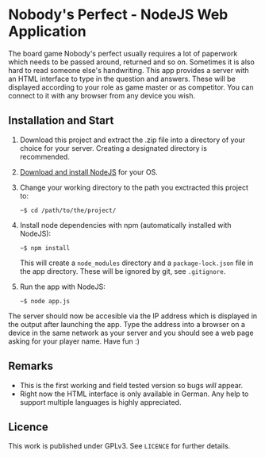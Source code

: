 Nobody's Perfect - NodeJS Web Application
=========================================

The board game Nobody's perfect usually requires a lot of paperwork which needs to be passed around, returned and so on. Sometimes it is also hard to read someone else's handwriting. This app provides a server with an HTML interface to type in the question and answers. These will be displayed according to your role as game master or as competitor. You can connect to it with any browser from any device you wish.

## Installation and Start

1. Download this project and extract the .zip file into a directory of your choice for your server. Creating a designated directory is recommended.

2. [Download and install NodeJS](https://nodejs.org/) for your OS.

3. Change your working directory to the path you exctracted this project to:
    ```
    ~$ cd /path/to/the/project/
    ```

4. Install node dependencies with npm (automatically installed with NodeJS):
    ```
    ~$ npm install
    ```
    This will create a `node_modules` directory and a `package-lock.json` file in the app directory. These will be ignored by git, see `.gitignore`.

5. Run the app with NodeJS:
    ```
    ~$ node app.js
    ```

The server should now be accesible via the IP address which is displayed in the output after launching the app. Type the address into a browser on a device in the same network as your server and you should see a web page asking for your player name. Have fun :)

## Remarks

* This is the first working and field tested version so bugs *will* appear.
* Right now the HTML interface is only available in German. Any help to support multiple languages is highly appreciated.

## Licence

This work is published under GPLv3. See `LICENCE` for further details.
